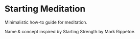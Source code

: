 # Starting Meditation

Minimalistic how-to guide for meditation.

Name & concept inspired by Starting Strength by Mark Rippetoe.
